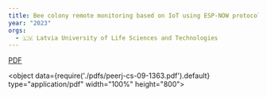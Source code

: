 ```yaml
---
title: Bee colony remote monitoring based on IoT using ESP-NOW protocol
year: "2023"
orgs:
  - 🇱🇻 Latvia University of Life Sciences and Technologies
---
```


[PDF](pdfs/peerj-cs-09-1363.pdf)

<object data={require('./pdfs/peerj-cs-09-1363.pdf').default} type="application/pdf" width="100%" height="800"></object>

